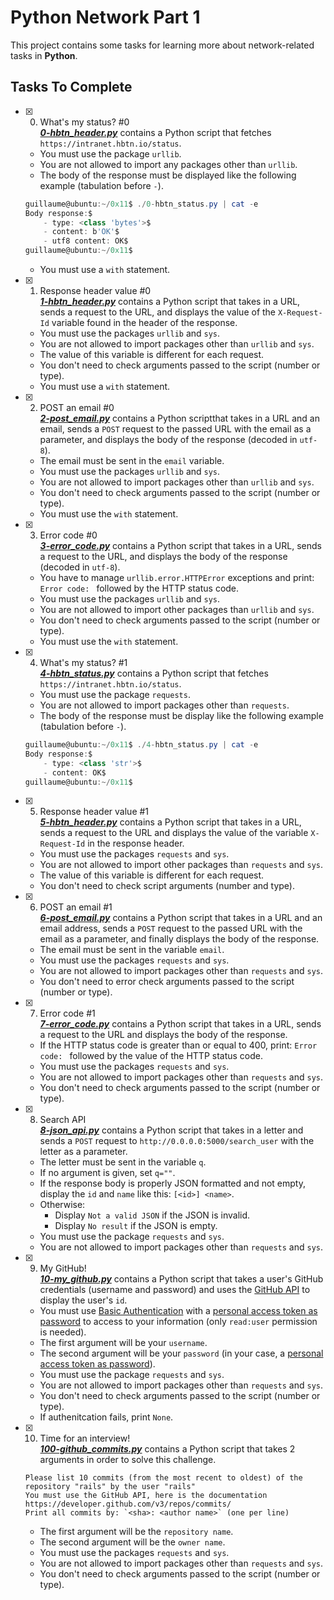 # Python Network Part 1

This project contains some tasks for learning more about network-related tasks in **Python**.

## Tasks To Complete

+ [x] 0. What's my status? #0<br/>_**[0-hbtn_header.py](0-hbtn_header.py)**_ contains a Python script that fetches `https://intranet.hbtn.io/status`.
  + You must use the package `urllib`.
  + You are not allowed to import any packages other than `urllib`.
  + The body of the response must be displayed like the following example (tabulation before `-`).
  ```powershell
  guillaume@ubuntu:~/0x11$ ./0-hbtn_status.py | cat -e
  Body response:$
      - type: <class 'bytes'>$
      - content: b'OK'$
      - utf8 content: OK$
  guillaume@ubuntu:~/0x11$
  ```
  + You must use a `with` statement.

+ [x] 1. Response header value #0<br/>_**[1-hbtn_header.py](1-hbtn_header.py)**_ contains a Python script that takes in a URL, sends a request to the URL, and displays the value of the `X-Request-Id` variable found in the header of the response.
  + You must use the packages `urllib` and `sys`.
  + You are not allowed to import packages other than `urllib` and `sys`.
  + The value of this variable is different for each request.
  + You don't need to check arguments passed to the script (number or type).
  + You must use a `with` statement.

+ [x] 2. POST an email #0<br/>_**[2-post_email.py](2-post_email.py)**_ contains a Python scriptthat takes in a URL and an email, sends a `POST` request to the passed URL with the email as a parameter, and displays the body of the response (decoded in `utf-8`).
  + The email must be sent in the `email` variable.
  + You must use the packages `urllib` and `sys`.
  + You are not allowed to import packages other than `urllib` and `sys`.
  + You don't need to check arguments passed to the script (number or type).
  + You must use the `with` statement.

+ [x] 3. Error code #0<br/>_**[3-error_code.py](3-error_code.py)**_ contains a Python script that takes in a URL, sends a request to the URL, and displays the body of the response (decoded in `utf-8`).
  + You have to manage `urllib.error.HTTPError` exceptions and print: `Error code: ` followed by the HTTP status code.
  + You must use the packages `urllib` and `sys`.
  + You are not allowed to import other packages than `urllib` and `sys`.
  + You don't need to check arguments passed to the script (number or type).
  + You must use the `with` statement.

+ [x] 4. What's my status? #1<br/>_**[4-hbtn_status.py](4-hbtn_status.py)**_ contains a Python script that fetches `https://intranet.hbtn.io/status`.
  + You must use the package `requests`.
  + You are not allowed to import packages other than `requests`.
  + The body of the response must be display like the following example (tabulation before `-`).
  ```powershell
  guillaume@ubuntu:~/0x11$ ./4-hbtn_status.py | cat -e
  Body response:$
      - type: <class 'str'>$
      - content: OK$
  guillaume@ubuntu:~/0x11$
  ```

+ [x] 5. Response header value #1<br/>_**[5-hbtn_header.py](5-hbtn_header.py)**_ contains a Python script that takes in a URL, sends a request to the URL and displays the value of the variable `X-Request-Id` in the response header.
  + You must use the packages `requests` and `sys`.
  + You are not allowed to import other packages than `requests` and `sys`.
  + The value of this variable is different for each request.
  + You don't need to check script arguments (number and type).

+ [x] 6. POST an email #1<br/>_**[6-post_email.py](6-post_email.py)**_ contains a Python script that takes in a URL and an email address, sends a `POST` request to the passed URL with the email as a parameter, and finally displays the body of the response.
  + The email must be sent in the variable `email`.
  + You must use the packages `requests` and `sys`.
  + You are not allowed to import packages other than `requests` and `sys`.
  + You don't need to error check arguments passed to the script (number or type).

+ [x] 7. Error code #1<br/>_**[7-error_code.py](7-error_code.py)**_ contains a Python script that takes in a URL, sends a request to the URL and displays the body of the response.
  + If the HTTP status code is greater than or equal to 400, print: `Error code: ` followed by the value of the HTTP status code.
  + You must use the packages `requests` and `sys`.
  + You are not allowed to import packages other than `requests` and `sys`.
  + You don't need to check arguments passed to the script (number or type).

+ [x] 8. Search API<br/>_**[8-json_api.py](8-json_api.py)**_ contains a Python script that takes in a letter and sends a `POST` request to `http://0.0.0.0:5000/search_user` with the letter as a parameter.
  + The letter must be sent in the variable `q`.
  + If no argument is given, set `q=""`.
  + If the response body is properly JSON formatted and not empty, display the `id` and `name` like this: `[<id>] <name>`.
  + Otherwise:
    + Display `Not a valid JSON` if the JSON is invalid.
    + Display `No result` if the JSON is empty.
  + You must use the package `requests` and `sys`.
  + You are not allowed to import packages other than `requests` and `sys`.

+ [x] 9. My GitHub!<br/>_**[10-my_github.py](10-my_github.py)**_ contains a Python script that takes a user's GitHub credentials (username and password) and uses the [GitHub API](https://docs.github.com/en/rest/reference/users) to display the user's `id`.
  + You must use [Basic Authentication](https://docs.github.com/en/rest/overview/other-authentication-methods) with a [personal access token as password](https://docs.github.com/en/authentication/keeping-your-account-and-data-secure/creating-a-personal-access-token) to access to your information (only `read:user` permission is needed).
  + The first argument will be your `username`.
  + The second argument will be your `password` (in your case, a [personal access token as password](https://docs.github.com/en/authentication/keeping-your-account-and-data-secure/creating-a-personal-access-token)).
  + You must use the package `requests` and `sys`.
  + You are not allowed to import packages other than `requests` and `sys`.
  + You don't need to check arguments passed to the script (number or type).
  + If authenitcation fails, print `None`.

+ [x] 10. Time for an interview!<br/>_**[100-github_commits.py](100-github_commits.py)**_ contains a Python script that takes 2 arguments in order to solve this challenge.
  ```
  Please list 10 commits (from the most recent to oldest) of the repository "rails" by the user "rails"
  You must use the GitHub API, here is the documentation https://developer.github.com/v3/repos/commits/
  Print all commits by: `<sha>: <author name>` (one per line)
  ```
  + The first argument will be the `repository name`.
  + The second argument will be the `owner name`.
  + You must use the packages `requests` and `sys`.
  + You are not allowed to import packages other than `requests` and `sys`.
  + You don't need to check arguments passed to the script (number or type).
